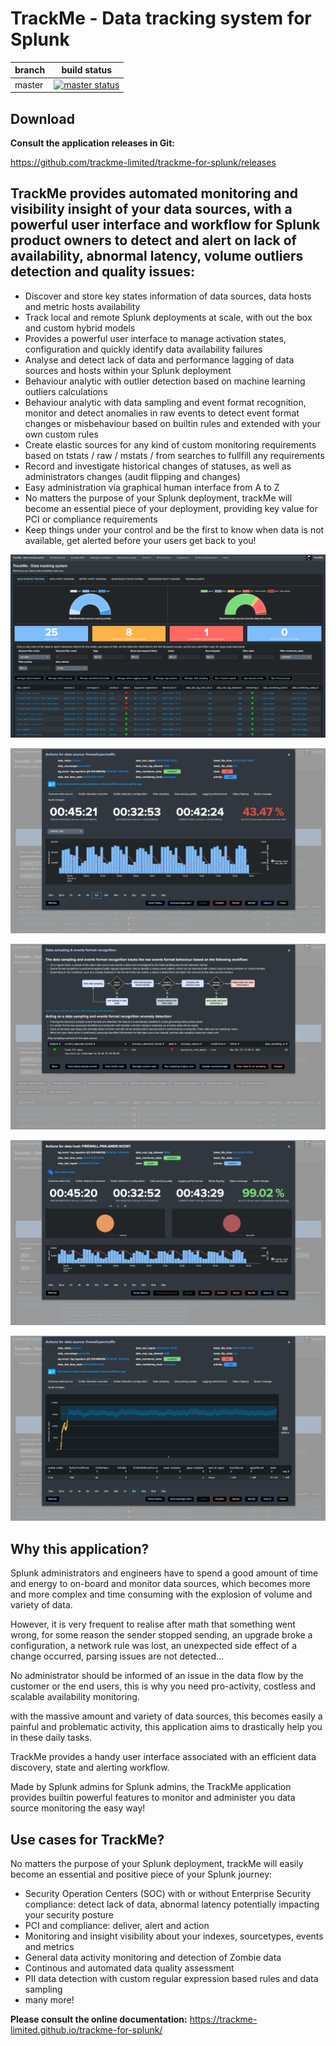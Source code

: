 # TrackMe - Data tracking system for Splunk

| branch | build status                                                                                                                                                                     |
| ------ | -------------------------------------------------------------------------------------------------------------------------------------------------------------------------------- |
| master | [![master status](https://circleci.com/gh/trackme-limited/trackme-for-splunk/tree/master.svg?style=svg)](https://circleci.com/gh/trackme-limited/trackme-for-splunk/tree/master) |

## Download

**Consult the application releases in Git:**

https://github.com/trackme-limited/trackme-for-splunk/releases

## TrackMe provides automated monitoring and visibility insight of your data sources, with a powerful user interface and workflow for Splunk product owners to detect and alert on lack of availability, abnormal latency, volume outliers detection and quality issues:

- Discover and store key states information of data sources, data hosts and metric hosts availability
- Track local and remote Splunk deployments at scale, with out the box and custom hybrid models
- Provides a powerful user interface to manage activation states, configuration and quickly identify data availability failures
- Analyse and detect lack of data and performance lagging of data sources and hosts within your Splunk deployment
- Behaviour analytic with outlier detection based on machine learning outliers calculations
- Behaviour analytic with data sampling and event format recognition, monitor and detect anomalies in raw events to detect event format changes or misbehaviour based on builtin rules and extended with your own custom rules
- Create elastic sources for any kind of custom monitoring requirements based on tstats / raw / mstats / from searches to fullfill any requirements
- Record and investigate historical changes of statuses, as well as administrators changes (audit flipping and changes)
- Easy administration via graphical human interface from A to Z
- No matters the purpose of your Splunk deployment, trackMe will become an essential piece of your deployment, providing key value for PCI or compliance requirements
- Keep things under your control and be the first to know when data is not available, get alerted before your users get back to you!

![screenshot1](./docs/img/screenshots_main/screenshot.png)

![screenshot2](./docs/img/screenshots_main/screenshot1.png)

![screenshot3](./docs/img/screenshots_main/screenshot2.png)

![screenshot4](./docs/img/screenshots_main/screenshot3.png)

![screenshot5](./docs/img/screenshots_main/screenshot4.png)

## Why this application?

Splunk administrators and engineers have to spend a good amount of time and energy to on-board and monitor data sources, which becomes more and more complex and time consuming with the explosion of volume and variety of data.

However, it is very frequent to realise after math that something went wrong, for some reason the sender stopped sending, an upgrade broke a configuration, a network rule was lost, an unexpected side effect of a change occurred, parsing issues are not detected...

No administrator should be informed of an issue in the data flow by the customer or the end users, this is why you need pro-activity, costless and scalable availability monitoring.

with the massive amount and variety of data sources, this becomes easily a painful and problematic activity, this application aims to drastically help you in these daily tasks.

TrackMe provides a handy user interface associated with an efficient data discovery, state and alerting workflow.

Made by Splunk admins for Splunk admins, the TrackMe application provides builtin powerful features to monitor and administer you data source monitoring the easy way!

## Use cases for TrackMe?

No matters the purpose of your Splunk deployment, trackMe will easily become an essential and positive piece of your Splunk journey:

- Security Operation Centers (SOC) with or without Enterprise Security compliance: detect lack of data, abnormal latency potentially impacting your security posture
- PCI and compliance: deliver, alert and action
- Monitoring and insight visibility about your indexes, sourcetypes, events and metrics
- General data activity monitoring and detection of Zombie data
- Continous and automated data quality assessment
- PII data detection with custom regular expression based rules and data sampling
- many more!

**Please consult the online documentation:** https://trackme-limited.github.io/trackme-for-splunk/
